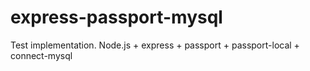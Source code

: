express-passport-mysql
======================

Test implementation. Node.js + express + passport + passport-local + connect-mysql
